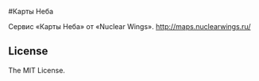 #Карты Неба

Сервис «Карты Неба» от «Nuclear Wings». http://maps.nuclearwings.ru/

## License

The MIT License.